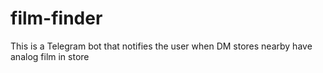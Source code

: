 # film-finder

This is a Telegram bot that notifies the user when DM stores nearby have analog film in store

